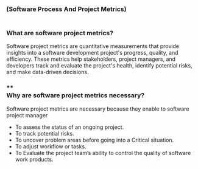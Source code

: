 ### (Software Process And Project Metrics)

### **<br/>What are software project metrics?**
Software project metrics are quantitative measurements that provide insights into a software development project's progress, quality, and efficiency. These metrics help stakeholders, project managers, and developers track and evaluate the project's health, identify potential risks, and make data-driven decisions.<br/>

### **<br/>Why are software project metrics necessary?
Software project metrics are necessary because they enable to software project manager<br/>
  - To assess the status of an ongoing project.
  - To track potential risks.
  - To uncover problem areas before going into a Critical situation.
  - To adjust workflow or tasks.
  - To Evaluate the project team’s ability to control the quality of software work products.
